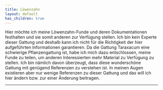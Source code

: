 ```yaml
---
title: Löwenzahn
layout: default
has_children: true
---
```

Hier möchte ich meine Löwenzahn-Funde und deren Dokumentationen festhalten und sie somit anderen zur Verfügung stellen. Ich bin kein Experte dieser Gattung und deshalb kann ich nicht für die Richtigkeit der hier aufgeführten Informationen garantieren. Da die Gattung Taraxacum eine schwierige Pflanzengattung ist, habe ich mich dazu entschlossen, meine Funde zu teilen, um anderen Interessierten mehr Material zu Verfügung zu stellen. Ich bin nämlich davon überzeugt, dass diese wunderschöne Gattung mit genügend Referenzen zu verstehen ist. In meinen Augen existieren aber nur wenige Referenzen zu dieser Gattung und das will ich hier ändern bzw. zur einer Änderung beitragen.

----